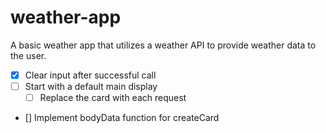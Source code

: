 # weather-app

A basic weather app that utilizes a weather API to provide weather data to the user.

- [x] Clear input after successful call
- [ ] Start with a default main display
  - [ ] Replace the card with each request
- [] Implement bodyData function for createCard

